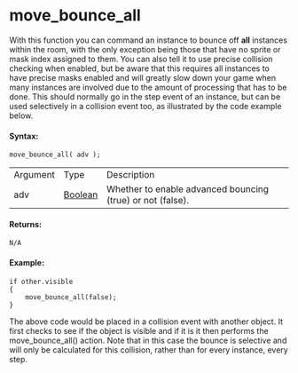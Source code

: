# move_bounce_all

With this function you can command an instance to bounce off **all**
instances within the room, with the only exception being those that have
no sprite or mask index assigned to them. You can also tell it to use
precise collision checking when enabled, but be aware that this requires
all instances to have precise masks enabled and will greatly slow down
your game when many instances are involved due to the amount of
processing that has to be done. This should normally go in the step
event of an instance, but can be used selectively in a collision event
too, as illustrated by the code example below.

#### Syntax:

``` gml
move_bounce_all( adv );
```

|          |                                                                            |                                                            |
|----------|----------------------------------------------------------------------------|------------------------------------------------------------|
| Argument | Type                                                                       | Description                                                |
| adv      |  [Boolean](../../../../../GameMaker_Language/GML_Overview/Data_Types)  | Whether to enable advanced bouncing (true) or not (false). |

#### Returns:

``` gml
N/A
```

#### Example:

``` gml
if other.visible
{
    move_bounce_all(false);
}
```

The above code would be placed in a collision event with another object.
It first checks to see if the object is visible and if it is it then
performs the move_bounce_all() action. Note that in this case the bounce
is selective and will only be calculated for this collision, rather than
for every instance, every step.
